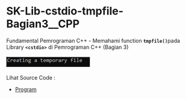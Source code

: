 # SK-Lib-cstdio-tmpfile-Bagian3__CPP
Fundamental Pemrograman C++ - Memahami function <code><b>tmpfile()</b></code>pada Library <code><b>&lt;cstdio></b></code> di Pemrograman C++ (Bagian 3)<br><br>
<img src="https://github.com/RizkyKhapidsyah/SK-Lib-cstdio-tmpfile-Bagian3__CPP/blob/master/SK-Lib-cstdio-tmpfile-Bagian3__CPP/result/001.PNG"><br><br>
Lihat Source Code : <br>
- <a href="https://github.com/RizkyKhapidsyah/SK-Lib-cstdio-tmpfile-Bagian3__CPP/blob/master/SK-Lib-cstdio-tmpfile-Bagian3__CPP/Source.cpp">Program</a>
